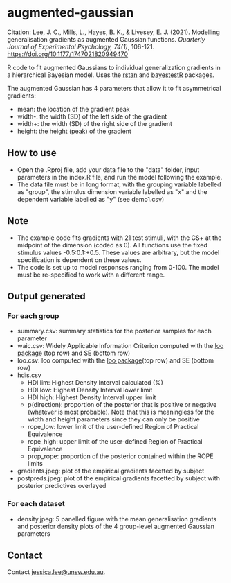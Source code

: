 # augmented-gaussian

Citation:
Lee, J. C., Mills, L., Hayes, B. K., & Livesey, E. J. (2021). Modelling generalisation gradients as augmented Gaussian functions. *Quarterly Journal of Experimental Psychology, 74(1)*, 106-121. https://doi.org/10.1177/1747021820949470 

R code to fit augmented Gaussians to individual generalization gradients in a hierarchical Bayesian model. Uses the [rstan](https://mc-stan.org/users/interfaces/rstan) and [bayestestR](https://github.com/easystats/bayestestR) packages.

The augmented Gaussian has 4 parameters that allow it to fit asymmetrical gradients:
* mean: the location of the gradient peak
* width-: the width (SD) of the left side of the gradient
* width+: the width (SD) of the right side of the gradient
* height: the height (peak) of the gradient

## How to use
* Open the .Rproj file, add your data file to the "data" folder, input parameters in the index.R file, and run the model following the example.
* The data file must be in long format, with the grouping variable labelled as "group", the stimulus dimension variable labelled as "x" and the dependent variable labelled as "y" (see demo1.csv)

## Note
* The example code fits gradients with 21 test stimuli, with the CS+ at the midpoint of the dimension (coded as 0). All functions use the fixed stimulus values -0.5:0.1:+0.5. These values are arbitrary, but the model specification is dependent on these values.
* The code is set up to model responses ranging from 0-100. The model must be re-specified to work with a different range.

## Output generated
### For each group
* summary.csv: summary statistics for the posterior samples for each parameter
* waic.csv: Widely Applicable Information Criterion computed with the [loo package](https://cran.r-project.org/web/packages/loo/index.html) (top row) and SE (bottom row)
* loo.csv: loo computed with the [loo package](https://cran.r-project.org/web/packages/loo/index.html)(top row) and SE (bottom row)
* hdis.csv 
  - HDI lim: Highest Density Interval calculated (%)
  - HDI low: Highest Density Interval lower limit
  - HDI high: Highest Density Interval upper limit
  - p(direction): proportion of the posterior that is positive or negative (whatever is most probable). Note that this is meaningless for the width and height parameters since they can only be positive
  - rope_low: lower limit of the user-defined Region of Practical Equivalence
  - rope_high: upper limit of the user-defined Region of Practical Equivalence
  - prop_rope: proportion of the posterior contained within the ROPE limits
* gradients.jpeg: plot of the empirical gradients facetted by subject
* postpreds.jpeg: plot of the empirical gradients facetted by subject with posterior predictives overlayed

### For each dataset
* density.jpeg: 5 panelled figure with the mean generalisation gradients and posterior density plots of the 4 group-level augmented Gaussian parameters

## Contact
Contact jessica.lee@unsw.edu.au. 
